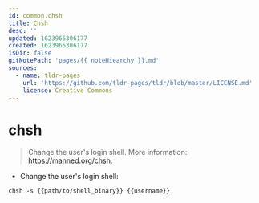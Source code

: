 ```yaml
---
id: common.chsh
title: Chsh
desc: ''
updated: 1623965306177
created: 1623965306177
isDir: false
gitNotePath: 'pages/{{ noteHiearchy }}.md'
sources:
  - name: tldr-pages
    url: 'https://github.com/tldr-pages/tldr/blob/master/LICENSE.md'
    license: Creative Commons
---
```

# chsh

> Change the user's login shell.
> More information: <https://manned.org/chsh>.

- Change the user's login shell:

`chsh -s {{path/to/shell_binary}} {{username}}`

